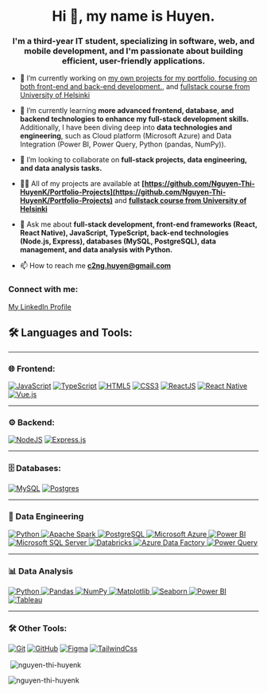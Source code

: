 <h1 align="center">Hi 👋, my name is Huyen.</h1>

<h3 align="center">I'm a third-year IT student, specializing in software, web, and mobile development, and I'm passionate about building efficient, user-friendly applications.</h3>

- 🔭 I’m currently working on [my own projects for my portfolio, focusing on both front-end and back-end development.](https://github.com/Nguyen-Thi-HuyenK/Portfolio-Projects), and [fullstack course from University of Helsinki](https://github.com/Nguyen-Thi-HuyenK/FullStack-University-of-Helsinki)

- 🌱 I’m currently learning **more advanced frontend, database, and backend technologies to enhance my full-stack development skills.** Additionally, I have been diving deep into **data technologies and engineering**, such as Cloud platform (Microsoft Azure) and Data Integration (Power BI, Power Query, Python (pandas, NumPy)).

- 👯 I’m looking to collaborate on **full-stack projects, data engineering, and data analysis tasks.**

- 👨‍💻 All of my projects are available at **[https://github.com/Nguyen-Thi-HuyenK/Portfolio-Projects](https://github.com/Nguyen-Thi-HuyenK/Portfolio-Projects)** and **[fullstack course from University of Helsinki](https://github.com/Nguyen-Thi-HuyenK/FullStack-University-of-Helsinki)**

- 💬 Ask me about **full-stack development, front-end frameworks (React, React Native), JavaScript, TypeScript, back-end technologies (Node.js, Express), databases (MySQL, PostgreSQL), data management, and data analysis with Python.**

- 📫 How to reach me **c2ng.huyen@gmail.com**

<h3 align="left">Connect with me:</h3>
<p align="left">
    <a href="https://www.linkedin.com/in/huyen-nguyen-6b57972a7/" target="_blank">My LinkedIn Profile</a>
</p>

## 🛠️ Languages and Tools:

---

### **🌐 Frontend:**
<p align="left"> 
    <a target="_blank" rel="noopener noreferrer nofollow" href="https://camo.githubusercontent.com/29d02b3669d6450d67e043cf5909e740dcb94c1e2306d88ac48b15b4ec55dc65/68747470733a2f2f696d672e736869656c64732e696f2f62616467652f6a6176617363726970742d2532333332333333302e7376673f7374796c653d666f722d7468652d6261646765266c6f676f3d6a617661736372697074266c6f676f436f6c6f723d253233463744463145"><img src="https://camo.githubusercontent.com/29d02b3669d6450d67e043cf5909e740dcb94c1e2306d88ac48b15b4ec55dc65/68747470733a2f2f696d672e736869656c64732e696f2f62616467652f6a6176617363726970742d2532333332333333302e7376673f7374796c653d666f722d7468652d6261646765266c6f676f3d6a617661736372697074266c6f676f436f6c6f723d253233463744463145" alt="JavaScript" data-canonical-src="https://img.shields.io/badge/javascript-%23323330.svg?style=for-the-badge&amp;logo=javascript&amp;logoColor=%23F7DF1E" style="max-width: 100%;"></a>
    <a target="_blank" rel="noopener noreferrer nofollow" href="https://camo.githubusercontent.com/d4cfec9550517aa67567e29843e3880ebf50bd7eeceafcd3b82875f17c9f564e/68747470733a2f2f696d672e736869656c64732e696f2f62616467652f747970657363726970742d2532333030374143432e7376673f7374796c653d666f722d7468652d6261646765266c6f676f3d74797065736372697074266c6f676f436f6c6f723d7768697465"><img src="https://camo.githubusercontent.com/d4cfec9550517aa67567e29843e3880ebf50bd7eeceafcd3b82875f17c9f564e/68747470733a2f2f696d672e736869656c64732e696f2f62616467652f747970657363726970742d2532333030374143432e7376673f7374796c653d666f722d7468652d6261646765266c6f676f3d74797065736372697074266c6f676f436f6c6f723d7768697465" alt="TypeScript" data-canonical-src="https://img.shields.io/badge/typescript-%23007ACC.svg?style=for-the-badge&amp;logo=typescript&amp;logoColor=white" style="max-width: 100%;"></a>
    <a target="_blank" rel="noopener noreferrer nofollow" href="https://camo.githubusercontent.com/d4d9d935f85b68223a3514c6a889ea3ed6a77afb5f560c05baa1a1b168077830/68747470733a2f2f696d672e736869656c64732e696f2f62616467652f68746d6c352d2532334533344632362e7376673f7374796c653d666f722d7468652d6261646765266c6f676f3d68746d6c35266c6f676f436f6c6f723d7768697465"><img src="https://camo.githubusercontent.com/d4d9d935f85b68223a3514c6a889ea3ed6a77afb5f560c05baa1a1b168077830/68747470733a2f2f696d672e736869656c64732e696f2f62616467652f68746d6c352d2532334533344632362e7376673f7374796c653d666f722d7468652d6261646765266c6f676f3d68746d6c35266c6f676f436f6c6f723d7768697465" alt="HTML5" data-canonical-src="https://img.shields.io/badge/html5-%23E34F26.svg?style=for-the-badge&amp;logo=html5&amp;logoColor=white" style="max-width: 100%;"></a>
    <a target="_blank" rel="noopener noreferrer nofollow" href="https://camo.githubusercontent.com/930c71eac967cc5cec61c0aa08ba3719f9cb68e28cdffa63b28b0a31be1663b4/68747470733a2f2f696d672e736869656c64732e696f2f62616467652f637373332d2532333135373242362e7376673f7374796c653d666f722d7468652d6261646765266c6f676f3d63737333266c6f676f436f6c6f723d7768697465"><img src="https://camo.githubusercontent.com/930c71eac967cc5cec61c0aa08ba3719f9cb68e28cdffa63b28b0a31be1663b4/68747470733a2f2f696d672e736869656c64732e696f2f62616467652f637373332d2532333135373242362e7376673f7374796c653d666f722d7468652d6261646765266c6f676f3d63737333266c6f676f436f6c6f723d7768697465" alt="CSS3" data-canonical-src="https://img.shields.io/badge/css3-%231572B6.svg?style=for-the-badge&amp;logo=css3&amp;logoColor=white" style="max-width: 100%;"></a>
    <a target="_blank" rel="noopener noreferrer nofollow" href="https://camo.githubusercontent.com/9a1a9dc4d3a44c0fc6b26ef22223da711aaa80fffc3332caf0d18c750d7714ac/68747470733a2f2f696d672e736869656c64732e696f2f62616467652f2d52656163744a732d3631444146423f6c6f676f3d7265616374266c6f676f436f6c6f723d7768697465267374796c653d666f722d7468652d6261646765"><img src="https://camo.githubusercontent.com/9a1a9dc4d3a44c0fc6b26ef22223da711aaa80fffc3332caf0d18c750d7714ac/68747470733a2f2f696d672e736869656c64732e696f2f62616467652f2d52656163744a732d3631444146423f6c6f676f3d7265616374266c6f676f436f6c6f723d7768697465267374796c653d666f722d7468652d6261646765" alt="ReactJS" data-canonical-src="https://img.shields.io/badge/-ReactJs-61DAFB?logo=react&amp;logoColor=white&amp;style=for-the-badge" style="max-width: 100%;"></a>
    <a target="_blank" rel="noopener noreferrer nofollow" href="https://camo.githubusercontent.com/3a94fbacfc6f555c9a73c35ccd25280558336b67f074f5fabceeea3eb0f54ad8/68747470733a2f2f696d672e736869656c64732e696f2f62616467652f72656163745f6e61746976652d2532333230323332612e7376673f7374796c653d666f722d7468652d6261646765266c6f676f3d7265616374266c6f676f436f6c6f723d253233363144414642"><img src="https://camo.githubusercontent.com/3a94fbacfc6f555c9a73c35ccd25280558336b67f074f5fabceeea3eb0f54ad8/68747470733a2f2f696d672e736869656c64732e696f2f62616467652f72656163745f6e61746976652d2532333230323332612e7376673f7374796c653d666f722d7468652d6261646765266c6f676f3d7265616374266c6f676f436f6c6f723d253233363144414642" alt="React Native" data-canonical-src="https://img.shields.io/badge/react_native-%2320232a.svg?style=for-the-badge&amp;logo=react&amp;logoColor=%2361DAFB" style="max-width: 100%;"></a>
    <a target="_blank" rel="noopener noreferrer nofollow" href="https://vuejs.org/">
    <img src="https://img.shields.io/badge/vuejs-%234FC08D.svg?style=for-the-badge&logo=vue.js&logoColor=%234FC08D" alt="Vue.js" style="max-width: 100%;">
</a>
     <!-- <a href="https://vuejs.org/" target="_blank" rel="noreferrer"> <img src="https://raw.githubusercontent.com/devicons/devicon/master/icons/vuejs/vuejs-original-wordmark.svg" alt="vuejs" width="40" height="40"/> </a>  -->
    <!-- <a target="_blank" rel="noopener noreferrer nofollow" href="https://camo.githubusercontent.com/685fbfb7ff462bdd41934c8ba1c3bcd0ae750c9061c7f3d1e3fe21c3f77c72f6/68747470733a2f2f696d672e736869656c64732e696f2f62616467652f2d5675654a532d3446433038443f6c6f676f3d767565646f746a73266c6f676f436f6c6f723d344643303844267374796c653d666f722d7468652d6261646765"><img src="https://camo.githubusercontent.com/685fbfb7ff462bdd41934c8ba1c3bcd0ae750c9061c7f3d1e3fe21c3f77c72f6/68747470733a2f2f696d672e736869656c64732e696f2f62616467652f2d5675654a532d3446433038443f6c6f676f3d767565646f746a73266c6f676f436f6c6f723d344643303844267374796c653d666f722d7468652d6261646765" alt="VueJS" data-canonical-src="https://img.shields.io/badge/-VueJs-4FC08D?logo=vuedotjs&logoColor=4FC08D&style=for-the-badge" style="max-width: 100%;"></a>
    <a href="https://getbootstrap.com" target="_blank" rel="noreferrer"> <img src="https://raw.githubusercontent.com/devicons/devicon/master/icons/bootstrap/bootstrap-plain-wordmark.svg" alt="bootstrap" width="40" height="40"/> </a> 
    <a href="https://developer.mozilla.org/en-US/docs/Web/JavaScript" target="_blank" rel="noreferrer"> <img src="https://raw.githubusercontent.com/devicons/devicon/master/icons/javascript/javascript-original.svg" alt="javascript" width="40" height="40"/> </a> 
    <a href="https://reactjs.org/" target="_blank" rel="noreferrer"> <img src="https://raw.githubusercontent.com/devicons/devicon/master/icons/react/react-original-wordmark.svg" alt="react" width="40" height="40"/> </a> 
    <a href="https://reactnative.dev/" target="_blank" rel="noreferrer"> <img src="https://reactnative.dev/img/header_logo.svg" alt="reactnative" width="40" height="40"/> </a>
    <a href="https://angular.io" target="_blank" rel="noreferrer"> <img src="https://raw.githubusercontent.com/devicons/devicon/master/icons/angularjs/angularjs-original-wordmark.svg" alt="angularjs" width="40" height="40"/> </a>  -->
</p>

---

### **⚙️ Backend:**
<p align="left"> 
    <a target="_blank" rel="noopener noreferrer nofollow" href="https://camo.githubusercontent.com/8477a50d7210f0f3bf15fbe5b44809296b75f2101a2927818599d72c8ea72cef/68747470733a2f2f696d672e736869656c64732e696f2f62616467652f6e6f64652e6a732d3644413535463f7374796c653d666f722d7468652d6261646765266c6f676f3d6e6f64652e6a73266c6f676f436f6c6f723d7768697465"><img src="https://camo.githubusercontent.com/8477a50d7210f0f3bf15fbe5b44809296b75f2101a2927818599d72c8ea72cef/68747470733a2f2f696d672e736869656c64732e696f2f62616467652f6e6f64652e6a732d3644413535463f7374796c653d666f722d7468652d6261646765266c6f676f3d6e6f64652e6a73266c6f676f436f6c6f723d7768697465" alt="NodeJS" data-canonical-src="https://img.shields.io/badge/node.js-6DA55F?style=for-the-badge&amp;logo=node.js&amp;logoColor=white" style="max-width: 100%;"></a>
    <a target="_blank" rel="noopener noreferrer nofollow" href="https://camo.githubusercontent.com/e01b1cfdcc52e26519db194c2a7b4b93eafe7a614a0dab69cfe967864a8f1119/68747470733a2f2f696d672e736869656c64732e696f2f62616467652f657870726573732e6a732d2532333430346435392e7376673f7374796c653d666f722d7468652d6261646765266c6f676f3d65787072657373266c6f676f436f6c6f723d253233363144414642"><img src="https://camo.githubusercontent.com/e01b1cfdcc52e26519db194c2a7b4b93eafe7a614a0dab69cfe967864a8f1119/68747470733a2f2f696d672e736869656c64732e696f2f62616467652f657870726573732e6a732d2532333430346435392e7376673f7374796c653d666f722d7468652d6261646765266c6f676f3d65787072657373266c6f676f436f6c6f723d253233363144414642" alt="Express.js" data-canonical-src="https://img.shields.io/badge/express.js-%23404d59.svg?style=for-the-badge&amp;logo=express&amp;logoColor=%2361DAFB" style="max-width: 100%;"></a>
    <!-- <a href="https://expressjs.com" target="_blank" rel="noreferrer"> <img src="https://raw.githubusercontent.com/devicons/devicon/master/icons/express/express-original-wordmark.svg" alt="express" width="40" height="40"/> </a> 
    <a href="https://nodejs.org" target="_blank" rel="noreferrer"> <img src="https://raw.githubusercontent.com/devicons/devicon/master/icons/nodejs/nodejs-original-wordmark.svg" alt="nodejs" width="40" height="40"/> </a>  -->
</p>

---

### **🗄️ Databases:**
<p align="left"> 
    <a target="_blank" rel="noopener noreferrer nofollow" href="https://camo.githubusercontent.com/84e0999fa027dedfb31a169d54da33fd98f9691c0b3aba4687a0e0a64cede44d/68747470733a2f2f696d672e736869656c64732e696f2f62616467652f6d7973716c2d2532333030662e7376673f7374796c653d666f722d7468652d6261646765266c6f676f3d6d7973716c266c6f676f436f6c6f723d7768697465"><img src="https://camo.githubusercontent.com/84e0999fa027dedfb31a169d54da33fd98f9691c0b3aba4687a0e0a64cede44d/68747470733a2f2f696d672e736869656c64732e696f2f62616467652f6d7973716c2d2532333030662e7376673f7374796c653d666f722d7468652d6261646765266c6f676f3d6d7973716c266c6f676f436f6c6f723d7768697465" alt="MySQL" data-canonical-src="https://img.shields.io/badge/mysql-%2300f.svg?style=for-the-badge&amp;logo=mysql&amp;logoColor=white" style="max-width: 100%;"></a>
    <a target="_blank" rel="noopener noreferrer nofollow" href="https://camo.githubusercontent.com/544022edf8369d944e68802fc043b0268484709e334d23db2882590aeae296cb/68747470733a2f2f696d672e736869656c64732e696f2f62616467652f706f7374677265732d2532333331363139322e7376673f7374796c653d666f722d7468652d6261646765266c6f676f3d706f737467726573716c266c6f676f436f6c6f723d7768697465"><img src="https://camo.githubusercontent.com/544022edf8369d944e68802fc043b0268484709e334d23db2882590aeae296cb/68747470733a2f2f696d672e736869656c64732e696f2f62616467652f706f7374677265732d2532333331363139322e7376673f7374796c653d666f722d7468652d6261646765266c6f676f3d706f737467726573716c266c6f676f436f6c6f723d7768697465" alt="Postgres" data-canonical-src="https://img.shields.io/badge/postgres-%23316192.svg?style=for-the-badge&amp;logo=postgresql&amp;logoColor=white" style="max-width: 100%;"></a>
   <!--  <a href="https://www.mysql.com/" target="_blank" rel="noreferrer"> <img src="https://raw.githubusercontent.com/devicons/devicon/master/icons/mysql/mysql-original-wordmark.svg" alt="mysql" width="40" height="40"/> </a> 
    <a href="https://www.postgresql.org" target="_blank" rel="noreferrer"> <img src="https://raw.githubusercontent.com/devicons/devicon/master/icons/postgresql/postgresql-original-wordmark.svg" alt="postgresql" width="40" height="40"/> </a> 
    <a href="https://www.mongodb.com/" target="_blank" rel="noreferrer"> <img src="https://raw.githubusercontent.com/devicons/devicon/master/icons/mongodb/mongodb-original-wordmark.svg" alt="mongodb" width="40" height="40"/> </a> -->
</p>

---
### **🔧 Data Engineering**
<p align="left"> 
  <a href="https://www.python.org/" target="_blank" rel="noreferrer"> 
    <img src="https://img.shields.io/badge/python-%2314354C.svg?style=for-the-badge&logo=python&logoColor=white" alt="Python" style="max-width: 100%;"/> 
  </a> 
   <!--  <a href="https://airflow.apache.org/" target="_blank" rel="noreferrer"> 
    <img src="https://img.shields.io/badge/apache airflow-%23017CEE.svg?style=for-the-badge&logo=apache-airflow&logoColor=white" alt="Apache Airflow" style="max-width: 100%;"/> 
  </a> -->
   <!--  <a href="https://www.docker.com/" target="_blank" rel="noreferrer"> 
    <img src="https://img.shields.io/badge/docker-%232496ED.svg?style=for-the-badge&logo=docker&logoColor=white" alt="Docker" style="max-width: 100%;"/> 
  </a> -->
   <!--  <a href="https://kafka.apache.org/" target="_blank" rel="noreferrer"> 
    <img src="https://img.shields.io/badge/apache kafka-%2302313D.svg?style=for-the-badge&logo=apache-kafka&logoColor=white" alt="Apache Kafka" style="max-width: 100%;"/> 
  </a> -->
  <a href="https://spark.apache.org/" target="_blank" rel="noreferrer"> 
    <img src="https://img.shields.io/badge/apache spark-%23E25A1C.svg?style=for-the-badge&logo=apache-spark&logoColor=white" alt="Apache Spark" style="max-width: 100%;"/> 
  </a> 
  <a href="https://www.postgresql.org/" target="_blank" rel="noreferrer"> 
    <img src="https://img.shields.io/badge/postgresql-%23336791.svg?style=for-the-badge&logo=postgresql&logoColor=white" alt="PostgreSQL" style="max-width: 100%;"/> 
  </a> 
   <!--  <a href="https://aws.amazon.com/" target="_blank" rel="noreferrer"> 
    <img src="https://img.shields.io/badge/aws-%23FF9900.svg?style=for-the-badge&logo=amazon-aws&logoColor=white" alt="AWS" style="max-width: 100%;"/> 
  </a> -->
  <a href="https://azure.microsoft.com/" target="_blank" rel="noreferrer"> 
    <img src="https://img.shields.io/badge/azure-%230072C6.svg?style=for-the-badge&logo=microsoft-azure&logoColor=white" alt="Microsoft Azure" style="max-width: 100%;"/> 
  </a> 
  <a href="https://powerbi.microsoft.com/" target="_blank" rel="noreferrer"> 
    <img src="https://img.shields.io/badge/powerbi-%23F2C811.svg?style=for-the-badge&logo=powerbi&logoColor=black" alt="Power BI" style="max-width: 100%;"/> 
  </a> 
  <a href="https://www.microsoft.com/en-us/sql-server" target="_blank" rel="noreferrer"> 
    <img src="https://img.shields.io/badge/sql server-%23CC2927.svg?style=for-the-badge&logo=microsoft-sql-server&logoColor=white" alt="Microsoft SQL Server" style="max-width: 100%;"/> 
  </a>
  <a href="https://www.databricks.com/" target="_blank" rel="noreferrer"> 
    <img src="https://img.shields.io/badge/databricks-%23FF3621.svg?style=for-the-badge&logo=databricks&logoColor=white" alt="Databricks" style="max-width: 100%;"/> 
  </a> 
  <a href="https://azure.microsoft.com/en-us/products/data-factory/" target="_blank" rel="noreferrer"> 
    <img src="https://img.shields.io/badge/azure data factory-%230072C6.svg?style=for-the-badge&logo=microsoft-azure&logoColor=white" alt="Azure Data Factory" style="max-width: 100%;"/> 
  </a> 
  <a href="https://powerquery.microsoft.com/" target="_blank" rel="noreferrer"> 
    <img src="https://img.shields.io/badge/power query-%23F2C811.svg?style=for-the-badge&logo=microsoft-power-bi&logoColor=black" alt="Power Query" style="max-width: 100%;"/> 
  </a> 
   <!--  <a href="https://kubernetes.io/" target="_blank" rel="noreferrer"> 
    <img src="https://img.shields.io/badge/kubernetes-%23326CE5.svg?style=for-the-badge&logo=kubernetes&logoColor=white" alt="Kubernetes" style="max-width: 100%;"/> 
  </a> -->
   <!--  <a href="https://terraform.io/" target="_blank" rel="noreferrer"> 
    <img src="https://img.shields.io/badge/terraform-%23623CE4.svg?style=for-the-badge&logo=terraform&logoColor=white" alt="Terraform" style="max-width: 100%;"/> 
  </a> -->
</p>

---
### **📊 Data Analysis**
<p align="left"> <a href="https://www.python.org/" target="_blank" rel="noreferrer"> <img src="https://img.shields.io/badge/python-%2314354C.svg?style=for-the-badge&logo=python&logoColor=white" alt="Python" style="max-width: 100%;"/> </a> <a href="https://pandas.pydata.org/" target="_blank" rel="noreferrer"> <img src="https://img.shields.io/badge/pandas-%23150458.svg?style=for-the-badge&logo=pandas&logoColor=white" alt="Pandas" style="max-width: 100%;"/> </a> <a href="https://numpy.org/" target="_blank" rel="noreferrer"> <img src="https://img.shields.io/badge/numpy-%23013243.svg?style=for-the-badge&logo=numpy&logoColor=white" alt="NumPy" style="max-width: 100%;"/> </a> <a href="https://matplotlib.org/" target="_blank" rel="noreferrer"> <img src="https://img.shields.io/badge/matplotlib-%23000000.svg?style=for-the-badge&logo=matplotlib&logoColor=white" alt="Matplotlib" style="max-width: 100%;"/> </a> <a href="https://seaborn.pydata.org/" target="_blank" rel="noreferrer"> <img src="https://img.shields.io/badge/seaborn-%233C4E73.svg?style=for-the-badge&logo=python&logoColor=white" alt="Seaborn" style="max-width: 100%;"/> </a> <a href="https://powerbi.microsoft.com/" target="_blank" rel="noreferrer"> <img src="https://img.shields.io/badge/Power_BI-F2C811.svg?style=for-the-badge&logo=power-bi&logoColor=black" alt="Power BI" style="max-width: 100%;"/> </a> <a href="https://www.tableau.com/" target="_blank" rel="noreferrer"> <img src="https://img.shields.io/badge/Tableau-%23E97627.svg?style=for-the-badge&logo=Tableau&logoColor=white" alt="Tableau" style="max-width: 100%;"/> </a> </p>

---
### **🛠️ Other Tools:**
<p align="left"> 
    <a target="_blank" rel="noopener noreferrer nofollow" href="https://camo.githubusercontent.com/9ca686222a8a5209c91139e130e3c5260ab84f3b5010cc45582b92b9b06758cc/68747470733a2f2f696d672e736869656c64732e696f2f62616467652f6769742532302d2532334630353033332e7376673f267374796c653d666f722d7468652d6261646765266c6f676f3d676974266c6f676f436f6c6f723d7768697465"><img src="https://camo.githubusercontent.com/9ca686222a8a5209c91139e130e3c5260ab84f3b5010cc45582b92b9b06758cc/68747470733a2f2f696d672e736869656c64732e696f2f62616467652f6769742532302d2532334630353033332e7376673f267374796c653d666f722d7468652d6261646765266c6f676f3d676974266c6f676f436f6c6f723d7768697465" alt="Git" data-canonical-src="https://img.shields.io/badge/git%20-%23F05033.svg?&amp;style=for-the-badge&amp;logo=git&amp;logoColor=white" style="max-width: 100%;"></a>
    <a target="_blank" rel="noopener noreferrer nofollow" href="https://camo.githubusercontent.com/7b229d9daea9fdb601c19303f0943d7ebe307c66d9f27e525c73ad330e0dcebf/68747470733a2f2f696d672e736869656c64732e696f2f62616467652f6769746875622532302d2532333132313031312e7376673f267374796c653d666f722d7468652d6261646765266c6f676f3d676974687562266c6f676f436f6c6f723d7768697465"><img src="https://camo.githubusercontent.com/7b229d9daea9fdb601c19303f0943d7ebe307c66d9f27e525c73ad330e0dcebf/68747470733a2f2f696d672e736869656c64732e696f2f62616467652f6769746875622532302d2532333132313031312e7376673f267374796c653d666f722d7468652d6261646765266c6f676f3d676974687562266c6f676f436f6c6f723d7768697465" alt="GitHub" data-canonical-src="https://img.shields.io/badge/github%20-%23121011.svg?&amp;style=for-the-badge&amp;logo=github&amp;logoColor=white" style="max-width: 100%;"></a>
    <a target="_blank" rel="noopener noreferrer nofollow" href="https://camo.githubusercontent.com/2eb175ce2c732f25324f81abddacc5e8ae1bae8394db207ae30bb1d2c206afca/68747470733a2f2f696d672e736869656c64732e696f2f62616467652f6669676d612d2532334632344531452e7376673f7374796c653d666f722d7468652d6261646765266c6f676f3d6669676d61266c6f676f436f6c6f723d7768697465"><img src="https://camo.githubusercontent.com/2eb175ce2c732f25324f81abddacc5e8ae1bae8394db207ae30bb1d2c206afca/68747470733a2f2f696d672e736869656c64732e696f2f62616467652f6669676d612d2532334632344531452e7376673f7374796c653d666f722d7468652d6261646765266c6f676f3d6669676d61266c6f676f436f6c6f723d7768697465" alt="Figma" data-canonical-src="https://img.shields.io/badge/figma-%23F24E1E.svg?style=for-the-badge&amp;logo=figma&amp;logoColor=white" style="max-width: 100%;"></a>
    <a target="_blank" rel="noopener noreferrer nofollow" href="https://camo.githubusercontent.com/1c7ad78be85ff4df845fc605cea6d36731a462b352680ab317db1ec7523956d0/68747470733a2f2f696d672e736869656c64732e696f2f62616467652f7461696c77696e646373732d3046313732413f267374796c653d666f722d7468652d6261646765266c6f676f3d7461696c77696e64637373"><img src="https://camo.githubusercontent.com/1c7ad78be85ff4df845fc605cea6d36731a462b352680ab317db1ec7523956d0/68747470733a2f2f696d672e736869656c64732e696f2f62616467652f7461696c77696e646373732d3046313732413f267374796c653d666f722d7468652d6261646765266c6f676f3d7461696c77696e64637373" alt="TailwindCss" data-canonical-src="https://img.shields.io/badge/tailwindcss-0F172A?&amp;style=for-the-badge&amp;logo=tailwindcss" style="max-width: 100%;"></a>
    
   <!--  <a href="https://firebase.google.com/" target="_blank" rel="noreferrer"> <img src="https://www.vectorlogo.zone/logos/firebase/firebase-icon.svg" alt="firebase" width="40" height="40"/> </a> 
   
    <a href="https://git-scm.com/" target="_blank" rel="noreferrer"> <img src="https://www.vectorlogo.zone/logos/git-scm/git-scm-icon.svg" alt="git" width="40" height="40"/> </a> 
    <a href="https://www.figma.com/" target="_blank" rel="noreferrer"> <img src="https://www.vectorlogo.zone/logos/figma/figma-icon.svg" alt="figma" width="40" height="40"/> </a> 
    <a href="https://postman.com" target="_blank" rel="noreferrer"> <img src="https://www.vectorlogo.zone/logos/getpostman/getpostman-icon.svg" alt="postman" width="40" height="40"/> </a> 
    <a href="https://tailwindcss.com/" target="_blank" rel="noreferrer"> <img src="https://www.vectorlogo.zone/logos/tailwindcss/tailwindcss-icon.svg" alt="tailwind" width="40" height="40"/> </a>  -->
</p>



 <!-- <p><img align="left" src="https://github-readme-stats.vercel.app/api/top-langs?username=nguyen-thi-huyenk&show_icons=true&locale=en&layout=compact" alt="nguyen-thi-huyenk" /></p>   -->
 <!--  ![Top Langs](https://github-readme-stats.vercel.app/api/top-langs/?username=nguyen-thi-huyenk&layout=compact&theme=radical) -->


<p>&nbsp;<img align="center" src="https://github-readme-stats.vercel.app/api?username=nguyen-thi-huyenk&show_icons=true&locale=en" alt="nguyen-thi-huyenk" /></p>

<p><img align="center" src="https://github-readme-streak-stats.herokuapp.com/?user=nguyen-thi-huyenk&" alt="nguyen-thi-huyenk" /></p>
